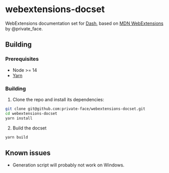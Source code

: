 # webextensions-docset

WebExtensions documentation set for [Dash](http://kapeli.com/dash), based on [MDN WebExtensions](https://developer.mozilla.org/en-US/docs/Mozilla/Add-ons/WebExtensions) by @private_face.

## Building

### Prerequisites
* Node >= 14
* [Yarn](https://github.com/yarnpkg/yarn)

### Building
1. Clone the repo and install its dependencies:
```bash
git clone git@github.com:private-face/webextensions-docset.git
cd webextensions-docset
yarn install
```

2. Build the docset
```bash
yarn build

```

## Known issues
* Generation script will probably not work on Windows.
